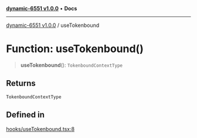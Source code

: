 [**dynamic-6551 v1.0.0**](../README.md) • **Docs**

***

[dynamic-6551 v1.0.0](../globals.md) / useTokenbound

# Function: useTokenbound()

> **useTokenbound**(): `TokenboundContextType`

## Returns

`TokenboundContextType`

## Defined in

[hooks/useTokenbound.tsx:8](https://github.com/toinfinfty/dynamic-6551/blob/83cd84a6cc05b02ea171e77c40326808316432e3/src/hooks/useTokenbound.tsx#L8)
